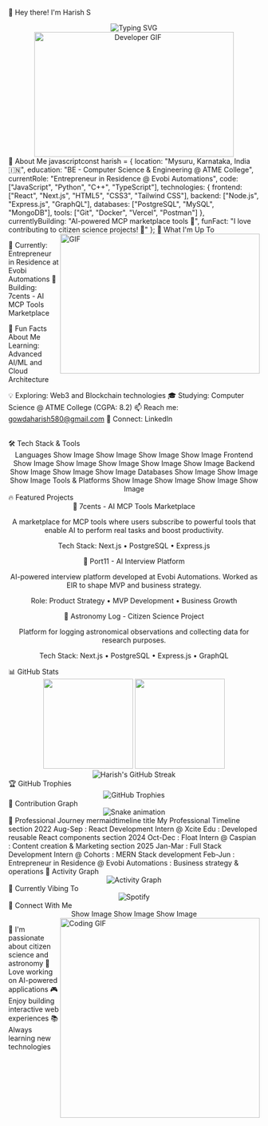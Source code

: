 👋 Hey there! I'm Harish S
<div align="center">
  <img src="https://readme-typing-svg.herokuapp.com?font=Fira+Code&size=30&duration=3000&pause=1000&color=00F7FF&center=true&vCenter=true&random=false&width=600&lines=Full+Stack+Developer;Entrepreneur+in+Residence;MERN+Stack+Enthusiast;AI%2FML+Explorer;Open+Source+Contributor" alt="Typing SVG" />
</div>
<div align="center">
  <img src="https://media.giphy.com/media/qgQUggAC3Pfv687qPC/giphy.gif" width="400" height="250" alt="Developer GIF"/>
</div>
🚀 About Me
javascriptconst harish = {
    location: "Mysuru, Karnataka, India 🇮🇳",
    education: "BE - Computer Science & Engineering @ ATME College",
    currentRole: "Entrepreneur in Residence @ Evobi Automations",
    code: ["JavaScript", "Python", "C++", "TypeScript"],
    technologies: {
        frontend: ["React", "Next.js", "HTML5", "CSS3", "Tailwind CSS"],
        backend: ["Node.js", "Express.js", "GraphQL"],
        databases: ["PostgreSQL", "MySQL", "MongoDB"],
        tools: ["Git", "Docker", "Vercel", "Postman"]
    },
    currentlyBuilding: "AI-powered MCP marketplace tools 🤖",
    funFact: "I love contributing to citizen science projects! 🔭"
};
🎯 What I'm Up To
<img align="right" alt="GIF" src="https://media.giphy.com/media/L1R1tvI9svkIWwpVYr/giphy.gif" width="400" height="280" />

🏢 Currently: Entrepreneur in Residence at Evobi Automations
🔭 Building: 7cents - AI MCP Tools Marketplace

🌟 Fun Facts About Me Learning: Advanced AI/ML and Cloud Architecture

💡 Exploring: Web3 and Blockchain technologies
🎓 Studying: Computer Science @ ATME College (CGPA: 8.2)
📫 Reach me: gowdaharish580@gmail.com
💼 Connect: LinkedIn

<br clear="right"/>
🛠️ Tech Stack & Tools
<div align="center">
Languages
Show Image
Show Image
Show Image
Show Image
Frontend
Show Image
Show Image
Show Image
Show Image
Show Image
Backend
Show Image
Show Image
Show Image
Databases
Show Image
Show Image
Show Image
Tools & Platforms
Show Image
Show Image
Show Image
Show Image
</div>
🔥 Featured Projects
<div align="center">
🛒 7cents - AI MCP Tools Marketplace

A marketplace for MCP tools where users subscribe to powerful tools that enable AI to perform real tasks and boost productivity.

Tech Stack: Next.js • PostgreSQL • Express.js

🎤 Port11 - AI Interview Platform

AI-powered interview platform developed at Evobi Automations. Worked as EIR to shape MVP and business strategy.

Role: Product Strategy • MVP Development • Business Growth

🔭 Astronomy Log - Citizen Science Project

Platform for logging astronomical observations and collecting data for research purposes.

Tech Stack: Next.js • PostgreSQL • Express.js • GraphQL
</div>
📊 GitHub Stats
<div align="center">
  <img height="180em" src="https://github-readme-stats.vercel.app/api?username=harish4dev&show_icons=true&theme=tokyonight&include_all_commits=true&count_private=true"/>
  <img height="180em" src="https://github-readme-stats.vercel.app/api/top-langs/?username=harish4dev&layout=compact&langs_count=8&theme=tokyonight"/>
</div>
<div align="center">
  <img src="https://github-readme-streak-stats.herokuapp.com/?user=harish4dev&theme=tokyonight&hide_border=false" alt="Harish's GitHub Streak"/>
</div>
🏆 GitHub Trophies
<div align="center">
  <img src="https://github-profile-trophy.vercel.app/?username=harish4dev&theme=tokyonight&no-frame=false&no-bg=false&margin-w=4&row=1" alt="GitHub Trophies"/>
</div>
🐍 Contribution Graph
<div align="center">
  <img src="https://github.com/harish4dev/harish4dev/blob/output/github-contribution-grid-snake-dark.svg" alt="Snake animation" />
</div>
💼 Professional Journey
mermaidtimeline
    title My Professional Timeline
    section 2022
        Aug-Sep : React Development Intern @ Xcite Edu
                : Developed reusable React components
    section 2024
        Oct-Dec : Float Intern @ Caspian
                : Content creation & Marketing
    section 2025
        Jan-Mar : Full Stack Development Intern @ Cohorts
                : MERN Stack development
        Feb-Jun : Entrepreneur in Residence @ Evobi Automations
                : Business strategy & operations
🎨 Activity Graph
<div align="center">
  <img src="https://github-readme-activity-graph.vercel.app/graph?username=harish4dev&theme=tokyo-night&bg_color=1A1B27&color=00F7FF&line=00F7FF&point=FFFFFF&area=true&hide_border=true" alt="Activity Graph"/>
</div>
🎵 Currently Vibing To
<div align="center">
  <img src="https://spotify-recently-played-readme.vercel.app/api?user=31k55mr2asmm2uxdpfxgpoqlvbwu&count=3&unique=true" alt="Spotify" />
</div>
🤝 Connect With Me
<div align="center">
Show Image
Show Image
Show Image
</div>
<img align="right" alt="Coding GIF" src="https://media.giphy.com/media/Y4ak9Ki2GZCbJxAnJD/giphy.gif" width="400" />

🎯 I'm passionate about citizen science and astronomy
🚀 Love working on AI-powered applications
🎮 Enjoy building interactive web experiences
📚 Always learning new technologies
